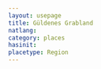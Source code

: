 ```yaml
---
layout: usepage
title: Güldenes Grabland
natlang:
category: places
hasinit:
placetype: Region
---
```

